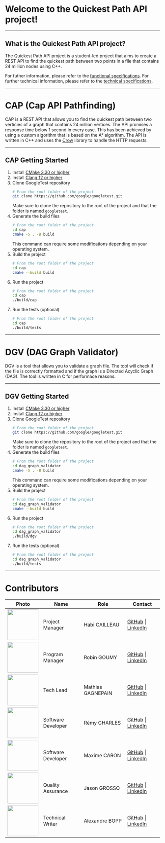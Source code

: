 # Welcome to the Quickest Path API project!

---

## What is the Quickest Path API project?

The Quickest Path API project is a student-led project that aims to create a REST API to find the quickest path between two points in a file that contains 24 million nodes using C++.

For futher information, please refer to the [functional specifications](https://github.com/algosup/2024-2025-project-3-quickest-path-team-5/blob/main/documents/functional_specifications/FunctionalSpecifications.md).
For further technical information, please refer to the [technical specifications](https://github.com/algosup/2024-2025-project-3-quickest-path-team-5/blob/main/documents/technical_specifications/TechnicalSpecifications.md).

---

# CAP (Cap API Pathfinding)

CAP is a REST API that allows you to find the quickest path between two verticies of a graph that contains 24 million vertices. The API promises a response time below 1 second in every case. This has been achieved by using a custom algorithm that is based on the A* algorithm. The API is written in C++ and uses the [Crow](https://crowcpp.org/master/) library to handle the HTTP requests.

---

## CAP Getting Started

1. Install [CMake 3.30 or higher](https://cmake.org/download/)
2. Install [Clang 12 or higher](https://releases.llvm.org/download.html)
3. Clone GoogleTest repository
    ```bash
    # From the root folder of the project
    git clone https://github.com/google/googletest.git
    ```
    Make sure to clone the repository to the root of the project and that the folder is named `googletest`.
4. Generate the build files
    ```bash
    # From the root folder of the project
    cd cap
    cmake -S . -B build
    ```
    This command can require some modifications depending on your operating system.
5. Build the project
    ```bash
    # From the root folder of the project
    cd cap
    cmake --build build
    ```
6. Run the project
    ```bash
    # From the root folder of the project
    cd cap
    ./build/cap
    ```
7. Run the tests (optional)
    ```bash
    # From the root folder of the project
    cd cap
    ./build/tests
    ```

---

# DGV (DAG Graph Validator)

DGV is a tool that allows you to validate a graph file. The tool will check if the file is correctly formatted and if the graph is a Directed Acyclic Graph (DAG). The tool is written in C for performace reasons.

---

## DGV Getting Started

1. Install [CMake 3.30 or higher](https://cmake.org/download/)
2. Install [Clang 12 or higher](https://releases.llvm.org/download.html)
3. Clone GoogleTest repository
    ```bash
    # From the root folder of the project
    git clone https://github.com/google/googletest.git
    ```
    Make sure to clone the repository to the root of the project and that the folder is named `googletest`.
4. Generate the build files
    ```bash
    # From the root folder of the project
    cd dag_graph_validator
    cmake -S . -B build
    ```
    This command can require some modifications depending on your operating system.
5. Build the project
    ```bash
    # From the root folder of the project
    cd dag_graph_validator
    cmake --build build
    ```
6. Run the project
    ```bash
    # From the root folder of the project
    cd dag_graph_validator
    ./build/dgv
    ```
7. Run the tests (optional)
    ```bash
    # From the root folder of the project
    cd dag_graph_validator
    ./build/tests
    ```

---

# Contributors

| Photo | Name | Role | Contact |
|---|---|---|---|
| <img src="https://avatars.githubusercontent.com/u/145991425?v=4" width="100" height="100"> | Project Manager | Habi CAILLEAU| [GitHub](https://github.com/habicll) \| [LinkedIn](https://www.linkedin.com/in/habi-cailleau-3b72b5293/) | 
| <img src="https://avatars.githubusercontent.com/u/182214449?v=4" width="100" height="100"> | Program Manager | Robin GOUMY |[GitHub](https://github.com/RobinGOUMY) \| [LinkedIn](https://www.linkedin.com/in/robin-goumy-66452832a/) |
| <img src="https://avatars.githubusercontent.com/u/145995367?v=4" width="100" height="100"> |  Tech Lead | Mathias GAGNEPAIN |[GitHub](https://github.com/MistzSoftware) \| [LinkedIn](https://www.linkedin.com/in/mathias-gagnepain-426a131b0/) |
| <img src="https://avatars.githubusercontent.com/u/100137905?v=4" width="100" height="100">| Software Developer | Rémy CHARLES |[GitHub](https://github.com/RemyCHARLES) \| [LinkedIn](https://www.linkedin.com/in/r%C3%A9my-charles-2a8960232/) |
| <img src="https://avatars.githubusercontent.com/u/145995231?v=4" width="100" height="100">| Software Developer | Maxime CARON |[GitHub](https://github.com/MaximeAlgosup) \| [LinkedIn](https://www.linkedin.com/in/maxime-caron-dev/) |
| <img src="https://avatars.githubusercontent.com/u/114397870?v=4" width="100" height="100"> | Quality Assurance | Jason GROSSO |[GitHub](https://github.com/JasonGROSSO) \| [LinkedIn](https://www.linkedin.com/in/jason-grosso-847b39251/) |
| <img src="https://avatars.githubusercontent.com/u/123485791?v=4" width="100" height="100"> | Technical Writer | Alexandre BOPP |[GitHub](https://github.com/Boppalex) \| [LinkedIn](https://www.linkedin.com/in/alexandre-bopp-682a97250/) |
